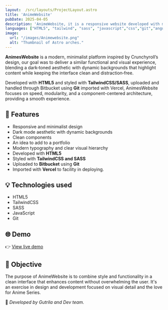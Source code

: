```yaml
---
layout:  /src/layouts/ProjectLayout.astro
title: 'AnimeWebsite'
pubDate: 2025-04-05
description: 'AnimeWebsite, it is a responsive website developed with my dev team.'
languages: ["HTML5", "tailwind", "sass", "javascript","css","git","angular"]
image:
  url: "/images/Animewebsite.png"
  alt: "Thumbnail of Astro arches."
--- 
```


**AnimesWebsite** is a modern, minimalist platform inspired by Crunchyroll’s design, our goal was to deliver a similar functional and visual experience, blending a dark‑toned aesthetic with dynamic backgrounds that highlight content while keeping the interface clean and distraction‑free.

Developed with **HTML5** and styled with **TailwindCSS/SASS**, uploaded and handled through Bitbucket using **Git** imported with Vercel, AnimesWebsite focuses on speed, modularity, and a component-centered architecture, providing a smooth experience.

## 🧩 Features

- Responsive and minimalist design
- Dark mode aesthetic with dynamic backgrounds
- Clean components
- An idea to add to a portfolio
- Modern typography and clear visual hierarchy
- Developed with **HTML5**
- Styled with **TailwindCSS and SASS**
- Uploaded to **Bitbucket** using **Git**
- Imported with **Vercel** to facility in deploying.

## 💡 Technologies used

- HTML5
- TailwindCSS
- SASS
- JavaScript
- Git


## 🌐 Demo

👉 [View live demo](dftb-animewebsite.vercel.app) 

## 🎯 Objective

The purpose of AnimeWebsite is to combine style and functionality in a clean interface that enhances content without overwhelming the user. It's an exercise in design and development focused on visual detail and the love for Anime Series.


🚀 *Developed by Gutrila and Dev team.*
